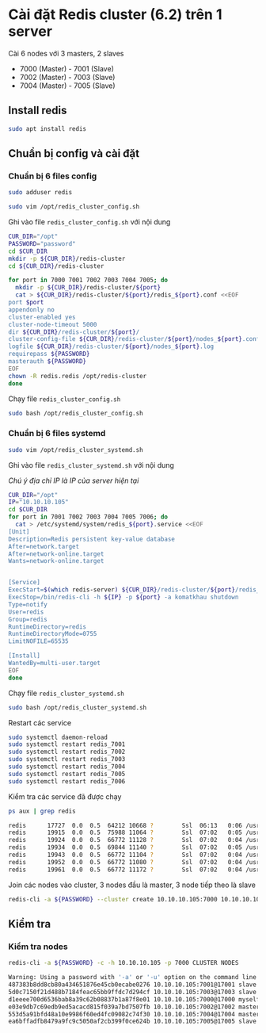 # Cài đặt Redis cluster (6.2) trên 1 server

Cài 6 nodes với 3 masters, 2 slaves

- 7000 (Master) - 7001 (Slave)
- 7002 (Master) - 7003 (Slave)
- 7004 (Master) - 7005 (Slave)

## Install redis

```bash
sudo apt install redis
```

## Chuẩn bị config và cài đặt

### Chuẩn bị 6 files config

```bash
sudo adduser redis
```

```bash
sudo vim /opt/redis_cluster_config.sh
```

Ghi vào file `redis_cluster_config.sh` với nội dung 

```bash
CUR_DIR="/opt"
PASSWORD="password"
cd $CUR_DIR
mkdir -p ${CUR_DIR}/redis-cluster
cd ${CUR_DIR}/redis-cluster

for port in 7000 7001 7002 7003 7004 7005; do
  mkdir -p ${CUR_DIR}/redis-cluster/${port}
  cat > ${CUR_DIR}/redis-cluster/${port}/redis_${port}.conf <<EOF
port $port
appendonly no
cluster-enabled yes
cluster-node-timeout 5000
dir ${CUR_DIR}/redis-cluster/${port}/
cluster-config-file ${CUR_DIR}/redis-cluster/${port}/nodes_${port}.conf
logfile ${CUR_DIR}/redis-cluster/${port}/nodes_${port}.log
requirepass ${PASSWORD}
masterauth ${PASSWORD}
EOF
chown -R redis.redis /opt/redis-cluster
done
```

Chạy file `redis_cluster_config.sh`

```bash
sudo bash /opt/redis_cluster_config.sh
```

### Chuẩn bị 6 files systemd

```bash
sudo vim /opt/redis_cluster_systemd.sh
```

Ghi vào file `redis_cluster_systemd.sh` với nội dung 

*Chú ý địa chỉ IP là IP của server hiện tại*

```bash
CUR_DIR="/opt"
IP="10.10.10.105"
cd $CUR_DIR
for port in 7001 7002 7003 7004 7005 7006; do
  cat > /etc/systemd/system/redis_${port}.service <<EOF
[Unit]
Description=Redis persistent key-value database
After=network.target
After=network-online.target
Wants=network-online.target


[Service]
ExecStart=$(which redis-server) ${CUR_DIR}/redis-cluster/${port}/redis_${port}.conf --supervised systemd
ExecStop=/bin/redis-cli -h ${IP} -p ${port} -a komatkhau shutdown
Type=notify
User=redis
Group=redis
RuntimeDirectory=redis
RuntimeDirectoryMode=0755
LimitNOFILE=65535

[Install]
WantedBy=multi-user.target
EOF
done
```

Chạy file `redis_cluster_systemd.sh`

```bash
sudo bash /opt/redis_cluster_systemd.sh
```

Restart các service

```bash
sudo systemctl daemon-reload
sudo systemctl restart redis_7001
sudo systemctl restart redis_7002
sudo systemctl restart redis_7003
sudo systemctl restart redis_7004
sudo systemctl restart redis_7005
sudo systemctl restart redis_7006
```

Kiểm tra các service đã được chạy 

```bash
ps aux | grep redis

redis      17727  0.0  0.5  64212 10668 ?        Ssl  06:13   0:06 /usr/bin/redis-server 127.0.0.1:6379
redis      19915  0.0  0.5  75988 11064 ?        Ssl  07:02   0:05 /usr/bin/redis-server 10.10.10.105:7000 [cluster]
redis      19924  0.0  0.5  66772 11128 ?        Ssl  07:02   0:04 /usr/bin/redis-server 10.10.10.105:7001 [cluster]
redis      19934  0.0  0.5  69844 11140 ?        Ssl  07:02   0:05 /usr/bin/redis-server 10.10.10.105:7002 [cluster]
redis      19943  0.0  0.5  66772 11104 ?        Ssl  07:02   0:04 /usr/bin/redis-server 10.10.10.105:7003 [cluster]
redis      19952  0.0  0.5  66772 11080 ?        Ssl  07:02   0:04 /usr/bin/redis-server 10.10.10.105:7004 [cluster]
redis      19961  0.0  0.5  66772 11172 ?        Ssl  07:02   0:04 /usr/bin/redis-server 10.10.10.105:7005 [cluster]
```

Join các nodes vào cluster, 3 nodes đầu là master, 3 node tiếp theo là slave

```bash
redis-cli -a ${PASSWORD} --cluster create 10.10.10.105:7000 10.10.10.105:7002 10.10.10.105:7004 10.10.10.105:7001 10.10.10.105:7003 10.10.10.105:7005 --cluster-replicas 1
```

## Kiểm tra 

### Kiểm tra nodes

```bash
redis-cli -a ${PASSWORD} -c -h 10.10.10.105 -p 7000 CLUSTER NODES

Warning: Using a password with '-a' or '-u' option on the command line interface may not be safe.
487383b8dd8cb80a434651876e45cb0ecabe0276 10.10.10.105:7001@17001 slave d1eeee700d6536bab8a39c62b08837b1a87f8e01 0 1687249003582 1 connected
5d0c7150f21d488b7184feac65bb9ffdc7d294cf 10.10.10.105:7003@17003 slave e03e9db7c69edb9ed5acacd815f039a7bd7507fb 0 1687249002980 2 connected
d1eeee700d6536bab8a39c62b08837b1a87f8e01 10.10.10.105:7000@17000 myself,master - 0 1687249002000 1 connected 0-5460
e03e9db7c69edb9ed5acacd815f039a7bd7507fb 10.10.10.105:7002@17002 master - 0 1687249002000 2 connected 5461-10922
553d5a91bfd48a10e9986f60ed4fc09082c74f30 10.10.10.105:7004@17004 master - 0 1687249002580 3 connected 10923-16383
ea6bffadfb8479a9fc9c5050af2cb399f0ce624b 10.10.10.105:7005@17005 slave 553d5a91bfd48a10e9986f60ed4fc09082c74f30 0 1687249003000 3 connected
```